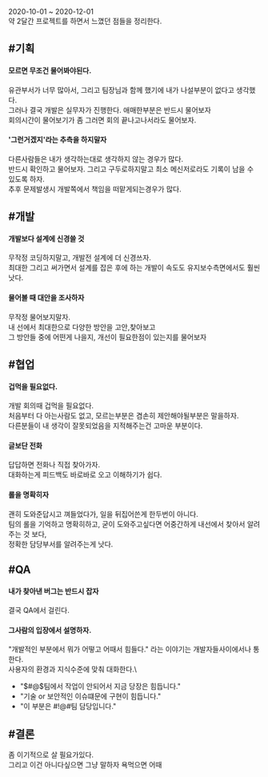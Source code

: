 2020-10-01 ~ 2020-12-01\
약 2달간 프로젝트를 하면서 느꼈던 점들을 정리한다.

## #기획

#### 모르면 무조건 물어봐야된다.

유관부서가 너무 많아서, 그리고 팀장님과 함께 했기에 내가 나설부분이 없다고 생각했다.\
그러나 결국 개발은 실무자가 진행한다. 애매한부분은 반드시 물어보자\
회의시간이 물어보기가 좀 그러면 회의 끝나고나서라도 물어보자.

#### '그런거겠지'라는 추측을 하지말자

다른사람들은 내가 생각하는대로 생각하지 않는 경우가 많다.\
반드시 확인하고 물어보자. 그리고 구두로하지말고 최소 메신저로라도 기록이 남을 수 있도록 하자.\
추후 문제발생시 개발쪽에서 책임을 떠맡게되는경우가 많다.

## #개발

#### 개발보다 설계에 신경쓸 것

무작정 코딩하지말고, 개발전 설계에 더 신경쓰자.\
최대한 그리고 써가면서 설계를 잡은 후에 하는 개발이 속도도 유지보수측면에서도 훨씬 낫다.

#### 물어볼 때 대안을 조사하자

무작정 물어보지말자. \
내 선에서 최대한으로 다양한 방안을 고안,찾아보고\
그 방안들 중에 어떤게 나을지, 개선이 필요한점이 있는지를 물어보자

## #협업

#### 겁먹을 필요없다.

개발 회의때 겁먹을 필요없다.\
처음부터 다 아는사람도 없고, 모르는부분은 겸손히 제안해야될부분은 말을하자.\
다른분들이 내 생각이 잘못되었음을 지적해주는건 고마운 부분이다.

#### 글보단 전화

답답하면 전화나 직접 찾아가자. \
대화하는게 피드백도 바로바로 오고 이해하기가 쉽다.

#### 롤을 명확히자

괜히 도와준답시고 껴들었다가, 일을 뒤집어쓴게 한두번이 아니다.\
팀의 롤을 기억하고 명확히하고, 굳이 도와주고싶다면 어중간하게 내선에서 찾아서 알려주는 것 보다,\
정확한 담당부서를 알려주는게 낫다.

## #QA

#### 내가 찾아낸 버그는 반드시 잡자

결국 QA에서 걸린다.

#### 그사람의 입장에서 설명하자.

"개발적인 부분에서 뭐가 어떻고 어때서 힘들다." 라는 이야기는 개발자들사이에서나 통한다.\
사용자의 환경과 지식수준에 맞춰 대화한다.\

- "$#@$팀에서 작업이 안되어서 지금 당장은 힘듭니다."
- "기술 or 보안적인 이슈떄문에 구현이 힘듭니다."
- "이 부분은 #!@#팀 담당입니다."

## #결론

좀 이기적으로 살 필요가있다.\
그리고 이건 아니다싶으면 그냥 말하자 욕먹으면 어때
